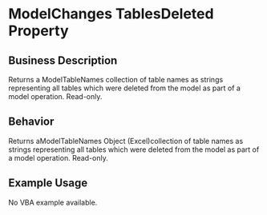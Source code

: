 # ModelChanges TablesDeleted Property

## Business Description
Returns a ModelTableNames collection of table names as strings representing all tables which were deleted from the model as part of a model operation. Read-only.

## Behavior
Returns aModelTableNames Object (Excel)collection of table names as strings representing all tables which were deleted from the model as part of a model operation. Read-only.

## Example Usage
No VBA example available.